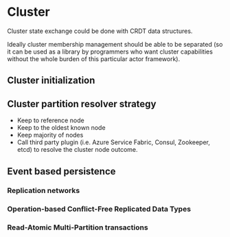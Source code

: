 # Cluster

Cluster state exchange could be done with CRDT data structures.

Ideally cluster membership management should be able to be separated (so it can be used as a library by programmers who want cluster capabilities without the whole burden of this particular actor framework).

## Cluster initialization

## Cluster partition resolver strategy

- Keep to reference node
- Keep to the oldest known node
- Keep majority of nodes
- Call third party plugin (i.e. Azure Service Fabric, Consul, Zookeeper, etcd) to resolve the cluster node outcome.

## Event based persistence

### Replication networks

### Operation-based Conflict-Free Replicated Data Types

### Read-Atomic Multi-Partition transactions